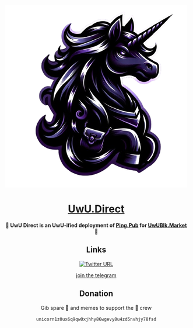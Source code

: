 <div align="center">

![UwU Direct](./public/uwublack.webp)

<h1><a href=https://uwu.direct>UwU.Direct</a></h1>

**🏴 UwU Direct is an UwU-ified deployment of <a href=https://github.com/ping-pub/explorer>Ping.Pub</a> for <a href=https://uwublk.market/>UwUBlk.Market</a> 🏴**

## Links
[![Twitter URL](https://img.shields.io/twitter/url/https/twitter.com/bukotsunikki.svg?style=social&label=Follow%20%40unicornandhax)](https://twitter.com/unicornandhax)

<a href=http://t.me/unicorn_black_market>join the telegram</a>
## Donation

Gib spare 🦄 and memes to support the 🏴 crew 

```
unicorn1z0ux6q9qw0xjhhy86wgevy8u4zd5nvhjy78fsd
```

